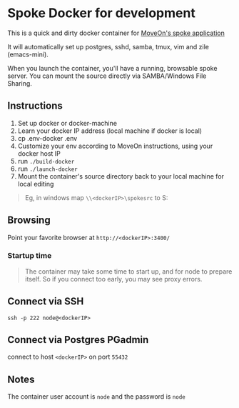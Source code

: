# Spoke Docker for development

This is a quick and dirty docker container for [MoveOn's spoke application](https://github.com/MoveOnOrg/Spoke)

It will automatically set up postgres, sshd, samba, tmux, vim and zile (emacs-mini).

When you launch the container, you'll have a running, browsable spoke server.  You can mount the source directly via SAMBA/Windows File Sharing.

## Instructions

1. Set up docker or docker-machine
2. Learn your docker IP address (local machine if docker is local)
2. cp .env-docker .env
3. Customize your env according to MoveOn instructions, using your docker host IP
4. run `./build-docker`
5. run `./launch-docker`
6. Mount the container's source directory back to your local machine for local editing
> Eg, in windows map `\\<dockerIP>\spokesrc` to S:

## Browsing

Point your favorite browser at `http://<dockerIP>:3400/`

### Startup time
> The container may take some time to start up, and for node to prepare itself.  So if you connect too early, you may see proxy errors.

## Connect via SSH

`ssh -p 222 node@<dockerIP>`

## Connect via Postgres PGadmin

connect to host `<dockerIP>` on port `55432`

## Notes

The container user account is `node` and the password is `node`



